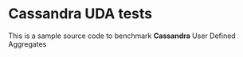 # Cassandra UDA tests

 This is a sample source code to benchmark **Cassandra** User Defined Aggregates

